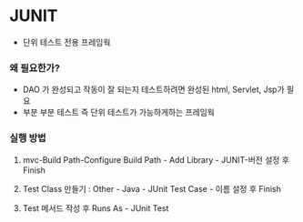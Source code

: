 # JUNIT

- 단위 테스트 전용 프레임웍

### 왜 필요한가?

- DAO 가 완성되고 작동이 잘 되는지 테스트하려면 완성된 html, Servlet, Jsp가 필요
- 부분 부분 테스트 즉 단위 테스트가 가능하게하는 프레임웍



### 실행 방법

1. mvc-Build Path-Configure Build Path - Add Library - JUNIT-버전 설정 후 Finish

2. Test Class 만들기 : Other - Java - JUnit Test Case - 이름 설정 후 Finish

3. Test 메서드 작성 후 Runs As - JUnit Test

